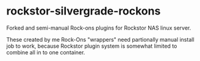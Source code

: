 # rockstor-silvergrade-rockons
Forked and semi-manual Rock-ons plugins for Rockstor NAS linux server.

These created by me Rock-Ons "wrappers" need partionally manual install job to work,
because Rockstor plugin system is somewhat limited to combine all in to one container.
